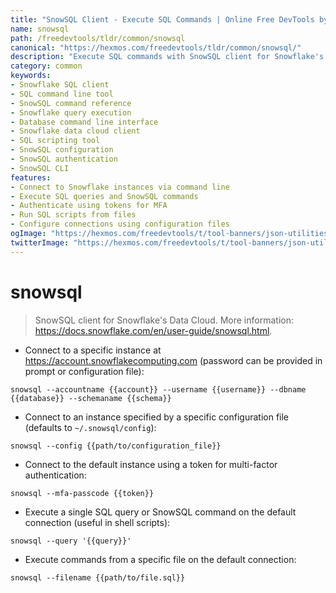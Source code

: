 ```yaml
---
title: "SnowSQL Client - Execute SQL Commands | Online Free DevTools by Hexmos"
name: snowsql
path: /freedevtools/tldr/common/snowsql
canonical: "https://hexmos.com/freedevtools/tldr/common/snowsql/"
description: "Execute SQL commands with SnowSQL client for Snowflake's Data Cloud. Connect to Snowflake, run queries and manage data efficiently. Free online tool, no registration required."
category: common
keywords:
- Snowflake SQL client
- SQL command line tool
- SnowSQL command reference
- Snowflake query execution
- Database command line interface
- Snowflake data cloud client
- SQL scripting tool
- SnowSQL configuration
- SnowSQL authentication
- SnowSQL CLI
features:
- Connect to Snowflake instances via command line
- Execute SQL queries and SnowSQL commands
- Authenticate using tokens for MFA
- Run SQL scripts from files
- Configure connections using configuration files
ogImage: "https://hexmos.com/freedevtools/t/tool-banners/json-utilities-banner.png"
twitterImage: "https://hexmos.com/freedevtools/t/tool-banners/json-utilities-banner.png"
---
```


# snowsql

> SnowSQL client for Snowflake's Data Cloud.
> More information: <https://docs.snowflake.com/en/user-guide/snowsql.html>.

- Connect to a specific instance at <https://account.snowflakecomputing.com> (password can be provided in prompt or configuration file):

`snowsql --accountname {{account}} --username {{username}} --dbname {{database}} --schemaname {{schema}}`

- Connect to an instance specified by a specific configuration file (defaults to `~/.snowsql/config`):

`snowsql --config {{path/to/configuration_file}}`

- Connect to the default instance using a token for multi-factor authentication:

`snowsql --mfa-passcode {{token}}`

- Execute a single SQL query or SnowSQL command on the default connection (useful in shell scripts):

`snowsql --query '{{query}}'`

- Execute commands from a specific file on the default connection:

`snowsql --filename {{path/to/file.sql}}`

